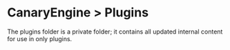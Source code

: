 # CanaryEngine > Plugins

The plugins folder is a private folder; it contains all updated internal content for use in only plugins.